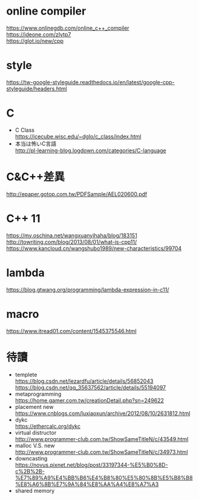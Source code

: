 # online compiler
https://www.onlinegdb.com/online_c++_compiler  
https://ideone.com/zIytp7  
https://glot.io/new/cpp
# style
https://tw-google-styleguide.readthedocs.io/en/latest/google-cpp-styleguide/headers.html  
# C 
- C Class  
https://icecube.wisc.edu/~dglo/c_class/index.html  
- 本当は怖いC言語  
http://pl-learning-blog.logdown.com/categories/C-language
# C&C++差異
http://epaper.gotop.com.tw/PDFSample/AEL020600.pdf
# C++ 11
https://my.oschina.net/wangxuanyihaha/blog/183151  
http://towriting.com/blog/2013/08/01/what-is-cpp11/  
https://www.kancloud.cn/wangshubo1989/new-characteristics/99704
# lambda
https://blog.gtwang.org/programming/lambda-expression-in-c11/
# macro
https://www.itread01.com/content/1545375546.html
# 待讀
- templete  
https://blog.csdn.net/lezardfu/article/details/56852043  
https://blog.csdn.net/qq_35637562/article/details/55194097
- metaprogramming  
https://home.gamer.com.tw/creationDetail.php?sn=249622
- placement new  
https://www.cnblogs.com/luxiaoxun/archive/2012/08/10/2631812.html
- dykc  
https://ethercalc.org/dykc
- virtual distructor  
http://www.programmer-club.com.tw/ShowSameTitleN/c/43549.html
- malloc V.S. new  
http://www.programmer-club.com.tw/ShowSameTitleN/c/34973.html
- downcasting  
https://novus.pixnet.net/blog/post/33197344-%E5%B0%8D-c%2B%2B-%E7%89%A9%E4%BB%B6%E4%B8%80%E5%80%8B%E5%B8%B8%E8%A6%8B%E7%9A%84%E8%AA%A4%E8%A7%A3
- shared memory
